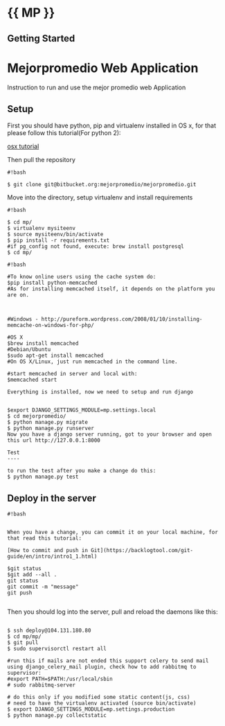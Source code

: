 # {{ MP }}

## Getting Started

Mejorpromedio Web Application
=======================

Instruction to run and use the mejor promedio web Application

Setup
--------

First you should have python, pip and virtualenv installed in OS x, for that please follow this tutorial(For python 2):

[osx tutorial](https://hackercodex.com/guide/python-development-environment-on-mac-osx/)


Then pull the repository

```
#!bash
   
$ git clone git@bitbucket.org:mejorpromedio/mejorpromedio.git

```

Move into the directory, setup virtualenv and install requirements


```
#!bash
   
$ cd mp/
$ virtualenv mysiteenv
$ source mysiteenv/bin/activate
$ pip install -r requirements.txt
#if pg_config not found, execute: brew install postgresql
$ cd mp/

```

```
#!bash
   
#To know online users using the cache system do:
$pip install python-memcached
#As for installing memcached itself, it depends on the platform you are on.



#Windows - http://pureform.wordpress.com/2008/01/10/installing-memcache-on-windows-for-php/

#OS X 
$brew install memcached
#Debian/Ubuntu
$sudo apt-get install memcached
#On OS X/Linux, just run memcached in the command line.

#start memcached in server and local with:
$memcached start

Everything is installed, now we need to setup and run django


$export DJANGO_SETTINGS_MODULE=mp.settings.local
$ cd mejorpromedio/
$ python manage.py migrate
$ python manage.py runserver
Now you have a django server running, got to your browser and open this url http://127.0.0.1:8000

Test
----

to run the test after you make a change do this:
$ python manage.py test

```

Deploy in the server
-------------------

```
#!bash


When you have a change, you can commit it on your local machine, for that read this tutorial:

[How to commit and push in Git](https://backlogtool.com/git-guide/en/intro/intro1_1.html)

$git status
$git add --all .
git status
git commit -m "message"
git push


```
Then you should log into the server, pull and reload the daemons like this:
```

$ ssh deploy@104.131.180.80
$ cd mp/mp/
$ git pull
$ sudo supervisorctl restart all

#run this if mails are not ended this support celery to send mail using django_celery_mail plugin, check how to add rabbitmq to supervisor:
#export PATH=$PATH:/usr/local/sbin
# sudo rabbitmq-server 

# do this only if you modified some static content(js, css)
# need to have the virtualenv activated (source bin/activate)
$ export DJANGO_SETTINGS_MODULE=mp.settings.production
$ python manage.py collectstatic

```